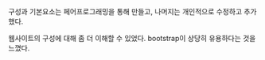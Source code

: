 구성과 기본요소는 페어프로그래밍을 통해 만들고, 나머지는 개인적으로 수정하고 추가했다.

웹사이트의 구성에 대해 좀 더 이해할 수 있었다.
bootstrap이 상당히 유용하다는 것을 느꼈다.
